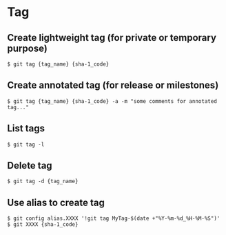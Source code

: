 # Tag

## Create lightweight tag (for private or temporary purpose)

```
$ git tag {tag_name} {sha-1_code}
``` 

## Create annotated tag (for release or milestones)

```
$ git tag {tag_name} {sha-1_code} -a -m "some comments for annotated tag..."
```

## List tags

```
$ git tag -l
```

## Delete tag

```
$ git tag -d {tag_name}
```

## Use alias to create tag

```
$ git config alias.XXXX '!git tag MyTag-$(date +"%Y-%m-%d_%H-%M-%S")'
$ git XXXX {sha-1_code}
```


